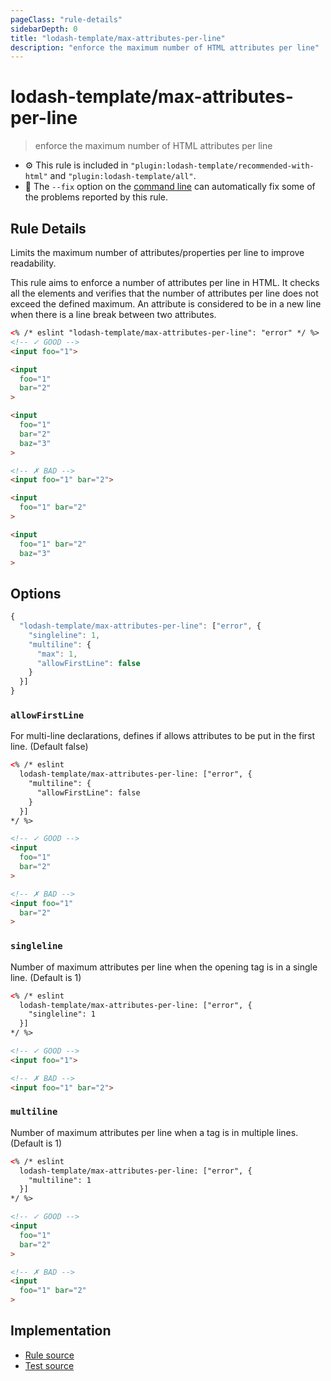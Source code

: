 ```yaml
---
pageClass: "rule-details"
sidebarDepth: 0
title: "lodash-template/max-attributes-per-line"
description: "enforce the maximum number of HTML attributes per line"
---
```


# lodash-template/max-attributes-per-line

> enforce the maximum number of HTML attributes per line

- :gear: This rule is included in `"plugin:lodash-template/recommended-with-html"` and `"plugin:lodash-template/all"`.
- :wrench: The `--fix` option on the [command line](https://eslint.org/docs/user-guide/command-line-interface#fixing-problems) can automatically fix some of the problems reported by this rule.

## Rule Details

Limits the maximum number of attributes/properties per line to improve readability.

This rule aims to enforce a number of attributes per line in HTML.
It checks all the elements and verifies that the number of attributes per line does not exceed the defined maximum.
An attribute is considered to be in a new line when there is a line break between two attributes.

<!-- prettier-ignore -->
```html
<% /* eslint "lodash-template/max-attributes-per-line": "error" */ %>
<!-- ✓ GOOD -->
<input foo="1">

<input
  foo="1"
  bar="2"
>

<input
  foo="1"
  bar="2"
  baz="3"
>

<!-- ✗ BAD -->
<input foo="1" bar="2">

<input
  foo="1" bar="2"
>

<input
  foo="1" bar="2"
  baz="3"
>
```

## Options

```js
{
  "lodash-template/max-attributes-per-line": ["error", {
    "singleline": 1,
    "multiline": {
      "max": 1,
      "allowFirstLine": false
    }
  }]
}
```

### `allowFirstLine`

For multi-line declarations, defines if allows attributes to be put in the first line. (Default false)

<!-- prettier-ignore -->
```html
<% /* eslint
  lodash-template/max-attributes-per-line: ["error", {
    "multiline": {
      "allowFirstLine": false
    }
  }]
*/ %>

<!-- ✓ GOOD -->
<input
  foo="1"
  bar="2"
>

<!-- ✗ BAD -->
<input foo="1"
  bar="2"
>
```

### `singleline`

Number of maximum attributes per line when the opening tag is in a single line. (Default is 1)

<!-- prettier-ignore -->
```html
<% /* eslint
  lodash-template/max-attributes-per-line: ["error", {
    "singleline": 1
  }]
*/ %>

<!-- ✓ GOOD -->
<input foo="1">

<!-- ✗ BAD -->
<input foo="1" bar="2">
```

### `multiline`

Number of maximum attributes per line when a tag is in multiple lines. (Default is 1)

<!-- prettier-ignore -->
```html
<% /* eslint
  lodash-template/max-attributes-per-line: ["error", {
    "multiline": 1
  }]
*/ %>

<!-- ✓ GOOD -->
<input
  foo="1"
  bar="2"
>

<!-- ✗ BAD -->
<input
  foo="1" bar="2"
>
```

## Implementation

- [Rule source](https://github.com/yusufkandemir/eslint-plugin-lodash-template/blob/master/lib/rules/max-attributes-per-line.js)
- [Test source](https://github.com/yusufkandemir/eslint-plugin-lodash-template/blob/master/tests/lib/rules/max-attributes-per-line.js)
